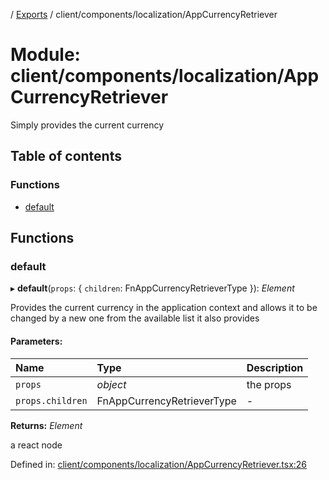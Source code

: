 [](../README.md) / [Exports](../modules.md) / client/components/localization/AppCurrencyRetriever

# Module: client/components/localization/AppCurrencyRetriever

Simply provides the current currency

## Table of contents

### Functions

- [default](client_components_localization_appcurrencyretriever.md#default)

## Functions

### default

▸ **default**(`props`: { `children`: FnAppCurrencyRetrieverType  }): *Element*

Provides the current currency in the application context and allows
it to be changed by a new one from the available list it also provides

#### Parameters:

Name | Type | Description |
:------ | :------ | :------ |
`props` | *object* | the props   |
`props.children` | FnAppCurrencyRetrieverType | - |

**Returns:** *Element*

a react node

Defined in: [client/components/localization/AppCurrencyRetriever.tsx:26](https://github.com/onzag/itemize/blob/5fcde7cf/client/components/localization/AppCurrencyRetriever.tsx#L26)
